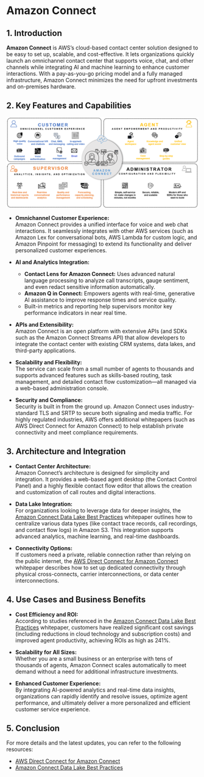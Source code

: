 # Amazon Connect

## 1. Introduction

**Amazon Connect** is AWS’s cloud-based contact center solution designed to be easy to set up, scalable, and cost-effective. It lets organizations quickly launch an omnichannel contact center that supports voice, chat, and other channels while integrating AI and machine learning to enhance customer interactions. With a pay-as-you-go pricing model and a fully managed infrastructure, Amazon Connect minimizes the need for upfront investments and on-premises hardware.
## 2. Key Features and Capabilities

![amazon-connect](./_assets/amazon-connect.png)

- **Omnichannel Customer Experience:**  
    Amazon Connect provides a unified interface for voice and web chat interactions. It seamlessly integrates with other AWS services (such as Amazon Lex for conversational bots, AWS Lambda for custom logic, and Amazon Pinpoint for messaging) to extend its functionality and deliver personalized customer experiences.  

- **AI and Analytics Integration:**
    
    - **Contact Lens for Amazon Connect:** Uses advanced natural language processing to analyze call transcripts, gauge sentiment, and even redact sensitive information automatically.
    - **Amazon Q in Connect:** Empowers agents with real-time, generative AI assistance to improve response times and service quality.
    - Built-in metrics and reporting help supervisors monitor key performance indicators in near real time.  

- **APIs and Extensibility:**  
    Amazon Connect is an open platform with extensive APIs (and SDKs such as the Amazon Connect Streams API) that allow developers to integrate the contact center with existing CRM systems, data lakes, and third-party applications.  

- **Scalability and Flexibility:**  
	The service can scale from a small number of agents to thousands and supports advanced features such as skills-based routing, task management, and detailed contact flow customization—all managed via a web-based administration console.  

- **Security and Compliance:**  
	Security is built in from the ground up. Amazon Connect uses industry-standard TLS and SRTP to secure both signaling and media traffic. For highly regulated industries, AWS offers additional whitepapers (such as AWS Direct Connect for Amazon Connect) to help establish private connectivity and meet compliance requirements.

## 3. Architecture and Integration

- **Contact Center Architecture:**  
    Amazon Connect’s architecture is designed for simplicity and integration. It provides a web-based agent desktop (the Contact Control Panel) and a highly flexible contact flow editor that allows the creation and customization of call routes and digital interactions.  

- **Data Lake Integration:**  
    For organizations looking to leverage data for deeper insights, the [Amazon Connect Data Lake Best Practices](https://docs.aws.amazon.com/whitepapers/latest/amazon-connect-data-lake-best-practices/amazon-connect.html) whitepaper outlines how to centralize various data types (like contact trace records, call recordings, and contact flow logs) in Amazon S3. This integration supports advanced analytics, machine learning, and real-time dashboards.  
    
- **Connectivity Options:**  
    If customers need a private, reliable connection rather than relying on the public internet, the [AWS Direct Connect for Amazon Connect](https://docs.aws.amazon.com/whitepapers/latest/aws-direct-connect-for-amazon-connect/technical-overview.html) whitepaper describes how to set up dedicated connectivity through physical cross-connects, carrier interconnections, or data center interconnections.

## 4. Use Cases and Business Benefits

- **Cost Efficiency and ROI:**  
    According to studies referenced in the [Amazon Connect Data Lake Best Practices](https://docs.aws.amazon.com/whitepapers/latest/amazon-connect-data-lake-best-practices/amazon-connect.html) whitepaper, customers have realized significant cost savings (including reductions in cloud technology and subscription costs) and improved agent productivity, achieving ROIs as high as 241%.  
    
- **Scalability for All Sizes:**  
    Whether you are a small business or an enterprise with tens of thousands of agents, Amazon Connect scales automatically to meet demand without a need for additional infrastructure investments.
    
- **Enhanced Customer Experience:**  
    By integrating AI-powered analytics and real-time data insights, organizations can rapidly identify and resolve issues, optimize agent performance, and ultimately deliver a more personalized and efficient customer service experience.

## 5. Conclusion

For more details and the latest updates, you can refer to the following resources:

- [AWS Direct Connect for Amazon Connect](https://docs.aws.amazon.com/whitepapers/latest/aws-direct-connect-for-amazon-connect/technical-overview.html)  
- [Amazon Connect Data Lake Best Practices](https://docs.aws.amazon.com/whitepapers/latest/amazon-connect-data-lake-best-practices/amazon-connect.html)